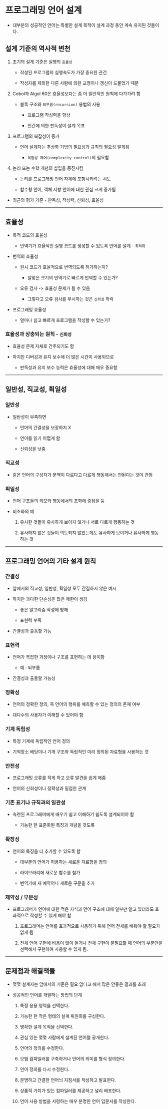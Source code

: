 # 프로그래밍 언어 설계

- 대부분의 성공적인 언어는 특별한 설계 목적이 설계 과정 동안 계속 유지된 것들이다.

## 설계 기준의 역사적 변천

1. 초기의 설계 기준은 실행의 `효율성`

    - 작성된 프로그램의 실행속도가 가장 중요한 관건

    - 작성자를 제외한 다른 사람에 의한 교정이나 갱신이 드물었기 때문

2. Cobol과 Algol 60은 효율성보다는 좀 더 일반적인 원칙에 다가가려 함

    - 블록 구조와 `되부름(recursion)` 용법의 사용

        - 프로그램 작성력을 향상

        - 인간에 의한 판독성이 설계 목표

3. 프로그램의 복잡성이 증가

    - 언어 설계자는 추상화 기법의 필요성과 규칙의 필요성 알게됨

        - `복잡성 제어(complexity control)`의 필요함

4. 논리 또는 수학 개념의 삽입을 증진시킴
    
    - 논리를 프로그래밍 언어 자체에 포함시키려는 시도

    - 함수형 언어, 객체 지향 언어에 대한 관심 크게 증가됨

- 최근의 평가 기준 - 판독성, 작성력, 신뢰성, 효율성
    
---

## 효율성

- 목적 코드의 효율성

    - 번역기가 효율적인 실행 코드를 생성할 수 있도록 언어를 설계 - `최적화`


- 번역의 효율성

    - 원시 코드가 효율적으로 번역되도록 허가하는지?

        - 알맞은 크기의 번역기로 빠르게 번역할 수 있는가?

    - 오류 검사 -> 효율성 문제가 될 수 있음
        
        - 그렇다고 오류 검사를 무시하는 것은 `신뢰성` 하락

- 프로그래밍 효율성

    - 얼마나 쉽고 빠르게 프로그램을 작성할 수 있는가?

### 효율성과 상충되는 원칙 - `신뢰성`
    
- 효율성 문제 자체로 간주되기도 함

- 하지만 디버깅과 유지 보수에 더 많은 시간이 사용되므로

    - 판독성과 유지 보수 능력은 효율성에 대해 매우 중요함

---
## 일반성, 직교성, 획일성

### 일반성

- 일반성이 부족하면

    - 언어의 간결성을 보장하지 X

    - 언어를 읽기 어렵게 함

    - 신뢰성을 낮춤


### 직교성

- 같은 언어의 구성자가 문맥이 다르다고 다르게 행동해서는 안된다는 것이 관점

### 획일성

- 언어 구조들의 외모와 행동에서의 조화에 중점을 둠

- 비조화의 예

    1. 유사한 것들이 유사하게 보이지 않거나 서로 다르게 행동하는 것

    2. 유사하지 않은 것들이 의도되지 않았는데도 유사하게 보이거나 유사하게 행동하는 것


---
## 프로그래밍 언어의 기타 설계 원칙

### 간결성

- 앞에서의 직교성, 일반성, 획일성 모두 간결하지 않은 예시

- 하지만 과다한 단순성은 많은 제한이 생김

    - 좋은 알고리즘 작성에 방해

    - 표현력 부족

- 간결성과 출동할 가능

### 표현력

- 언어가 복잡한 과정이나 구조를 표현하는 데 용이함

    - 예 : 되부름

- 간결성과 출돌할 가능성

### 정확성

- 언어의 정확한 정의, 즉 언어의 행위를 예측할 수 있는 정의의 존재 여부

- 대다수의 사용자가 이해할 수 있어야 함

### 기계 독립성

- 특정 기계에 독립적인 언어 정의

- 기억장소 배당이나 기계 구조와 독립적인 미리 정의된 자료형을 사용하는 것

### 안전성

- 프로그래밍 오류를 적게 하고 오류 발견을 쉽게 해줌

- 언어의 신회성이나 정확성과 밀접한 관계

### 기존 표기나 규칙과의 일관성

- 숙련된 프로그래머에게 배우기 쉽고 이해하기 쉽도록 설계되어야 함
    
    - 가능한 한 표준화된 특징과 개념을 갖도록

### 확장성

- 언어의 특징을 더 추가할 수 있도록 함

    - 대부분의 언어가 허용하는 새로운 자료형을 정의

    - 라이브러리에 새로운 함수를 첨가

    - 번역기에 새 예약어나 새로운 구문을 추가

### 제약성 / 부분성

- 프로그래머가 언어에 대한 적은 지식과 언어 구조에 대해 일부만 알고 있더라도 효과적으로 작성할 수 있게 해야 함

    1. 프로그래머는 언어를 효과적으로 사용하기 위해 언어 전체를 배워야 할 필요가 없게 됨

    2. 전체 언어 구현에 비용이 많이 들거나 전체 구현이 불필요할 때 언어의 부분만을 선택해서 구현하여 사용할 수 있게 됨.

---
## 문제점과 해결책들

- 몇몇 설계자는 앞에서의 기준은 필요 없다고 해서 많은 안좋은 결과를 초래

- 성공적인 언어를 개발하는 방법의 단계

    1. 특정 응용 영역을 선택한다.

    2. 가능한 한 작은 형태의 설계 위원회를 구성한다.

    3. 명확한 설계 목적을 선택한다.

    4. 관심 있는 몇몇 사람에게 설계된 언어를 공개한다.

    5. 언어의 정의를 수정한다.

    6. 모범 컴파일러를 구축하거나 언어의 의미를 형식 정의한다.

    7. 언어 정의를 다시 수정한다.

    8. 분명하고 간결한 언어늬 지침서를 작성하고 발표한다.

    9. 상품적 가치가 있는 컴파일러를 제공하고 널리 배포한다.

    10. 언어 사용 방법을 서령하는 매우 분명한 언어 입문서를 작성한다.
